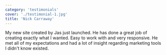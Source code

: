 ```yaml
---
category: 'testimonials'
cover: './testimonial-1.jpg'
title: 'Nick Carraway'
---
```


My new site created by Jas just launched. He has done a great job of creating exactly what I wanted. Easy to work with and very responsive. He met all of my expectations and had a lot of insight regarding marketing tools I didn't know existed.
